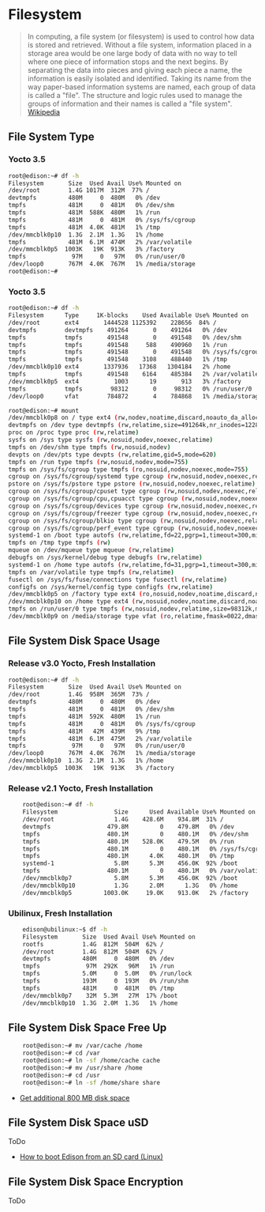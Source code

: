 # Filesystem

> In computing, a file system (or filesystem) is used to control how data is stored and retrieved. Without a file system, information placed in a storage area would be one large body of data with no way to tell where one piece of information stops and the next begins. By separating the data into pieces and giving each piece a name, the information is easily isolated and identified. Taking its name from the way paper-based information systems are named, each group of data is called a "file". The structure and logic rules used to manage the groups of information and their names is called a "file system". [Wikipedia](https://en.wikipedia.org/wiki/File_system)

## File System Type

### Yocto 3.5

```sh
root@edison:~# df -h                                                            
Filesystem       Size  Used Avail Use% Mounted on                               
/dev/root        1.4G 1017M  312M  77% /                                        
devtmpfs         480M     0  480M   0% /dev                                     
tmpfs            481M     0  481M   0% /dev/shm                                 
tmpfs            481M  588K  480M   1% /run                                     
tmpfs            481M     0  481M   0% /sys/fs/cgroup                           
tmpfs            481M  4.0K  481M   1% /tmp                                     
/dev/mmcblk0p10  1.3G  2.1M  1.3G   1% /home                                    
tmpfs            481M  6.1M  474M   2% /var/volatile                            
/dev/mmcblk0p5  1003K   19K  913K   3% /factory                                 
tmpfs             97M     0   97M   0% /run/user/0                              
/dev/loop0       767M  4.0K  767M   1% /media/storage      
root@edison:~# 
```

### Yocto 3.5

```sh
root@edison:~# df -h
Filesystem      Type     1K-blocks    Used Available Use% Mounted on
/dev/root       ext4       1444528 1125392    228656  84% /
devtmpfs        devtmpfs    491264       0    491264   0% /dev
tmpfs           tmpfs       491548       0    491548   0% /dev/shm
tmpfs           tmpfs       491548     588    490960   1% /run
tmpfs           tmpfs       491548       0    491548   0% /sys/fs/cgroup
tmpfs           tmpfs       491548    3108    488440   1% /tmp
/dev/mmcblk0p10 ext4       1337936   17368   1304184   2% /home
tmpfs           tmpfs       491548    6164    485384   2% /var/volatile
/dev/mmcblk0p5  ext4          1003      19       913   3% /factory
tmpfs           tmpfs        98312       0     98312   0% /run/user/0
/dev/loop0      vfat        784872       4    784868   1% /media/storage
```

```sh
root@edison:~# mount
/dev/mmcblk0p8 on / type ext4 (rw,nodev,noatime,discard,noauto_da_alloc,data=ordered)
devtmpfs on /dev type devtmpfs (rw,relatime,size=491264k,nr_inodes=122816,mode=755)
proc on /proc type proc (rw,relatime)
sysfs on /sys type sysfs (rw,nosuid,nodev,noexec,relatime)
tmpfs on /dev/shm type tmpfs (rw,nosuid,nodev)
devpts on /dev/pts type devpts (rw,relatime,gid=5,mode=620)
tmpfs on /run type tmpfs (rw,nosuid,nodev,mode=755)
tmpfs on /sys/fs/cgroup type tmpfs (ro,nosuid,nodev,noexec,mode=755)
cgroup on /sys/fs/cgroup/systemd type cgroup (rw,nosuid,nodev,noexec,relatime,xattr,release_agent=/lib)
pstore on /sys/fs/pstore type pstore (rw,nosuid,nodev,noexec,relatime)
cgroup on /sys/fs/cgroup/cpuset type cgroup (rw,nosuid,nodev,noexec,relatime,cpuset)
cgroup on /sys/fs/cgroup/cpu,cpuacct type cgroup (rw,nosuid,nodev,noexec,relatime,cpuacct,cpu)
cgroup on /sys/fs/cgroup/devices type cgroup (rw,nosuid,nodev,noexec,relatime,devices)
cgroup on /sys/fs/cgroup/freezer type cgroup (rw,nosuid,nodev,noexec,relatime,freezer)
cgroup on /sys/fs/cgroup/blkio type cgroup (rw,nosuid,nodev,noexec,relatime,blkio)
cgroup on /sys/fs/cgroup/perf_event type cgroup (rw,nosuid,nodev,noexec,relatime,perf_event)
systemd-1 on /boot type autofs (rw,relatime,fd=22,pgrp=1,timeout=300,minproto=5,maxproto=5,direct)
tmpfs on /tmp type tmpfs (rw)
mqueue on /dev/mqueue type mqueue (rw,relatime)
debugfs on /sys/kernel/debug type debugfs (rw,relatime)
systemd-1 on /home type autofs (rw,relatime,fd=31,pgrp=1,timeout=300,minproto=5,maxproto=5,direct)
tmpfs on /var/volatile type tmpfs (rw,relatime)
fusectl on /sys/fs/fuse/connections type fusectl (rw,relatime)
configfs on /sys/kernel/config type configfs (rw,relatime)
/dev/mmcblk0p5 on /factory type ext4 (ro,nosuid,nodev,noatime,discard,noauto_da_alloc)
/dev/mmcblk0p10 on /home type ext4 (rw,nosuid,nodev,noatime,discard,noauto_da_alloc,data=ordered)
tmpfs on /run/user/0 type tmpfs (rw,nosuid,nodev,relatime,size=98312k,mode=700)
/dev/mmcblk0p9 on /media/storage type vfat (ro,relatime,fmask=0022,dmask=0022,codepage=437,iocharset=i)
```

## File System Disk Space Usage

### Release v3.0 Yocto, Fresh Installation

```sh
root@edison:~# df -h
Filesystem       Size  Used Avail Use% Mounted on
/dev/root        1.4G  958M  365M  73% /
devtmpfs         480M     0  480M   0% /dev
tmpfs            481M     0  481M   0% /dev/shm
tmpfs            481M  592K  480M   1% /run
tmpfs            481M     0  481M   0% /sys/fs/cgroup
tmpfs            481M   42M  439M   9% /tmp
tmpfs            481M  6.1M  475M   2% /var/volatile
tmpfs             97M     0   97M   0% /run/user/0
/dev/loop0       767M  4.0K  767M   1% /media/storage
/dev/mmcblk0p10  1.3G  2.1M  1.3G   1% /home
/dev/mmcblk0p5  1003K   19K  913K   3% /factory
```

### Release v2.1 Yocto, Fresh Installation

```sh
    root@edison:~# df -h
    Filesystem                Size      Used Available Use% Mounted on
    /dev/root                 1.4G    428.6M    934.8M  31% /
    devtmpfs                479.8M         0    479.8M   0% /dev
    tmpfs                   480.1M         0    480.1M   0% /dev/shm
    tmpfs                   480.1M    528.0K    479.5M   0% /run
    tmpfs                   480.1M         0    480.1M   0% /sys/fs/cgroup
    tmpfs                   480.1M      4.0K    480.1M   0% /tmp
    systemd-1                 5.8M      5.3M    456.0K  92% /boot
    tmpfs                   480.1M         0    480.1M   0% /var/volatile
    /dev/mmcblk0p7            5.8M      5.3M    456.0K  92% /boot
    /dev/mmcblk0p10           1.3G      2.0M      1.3G   0% /home
    /dev/mmcblk0p5         1003.0K     19.0K    913.0K   2% /factory
```

### Ubilinux, Fresh Installation

```sh
    edison@ubilinux:~$ df -h
    Filesystem       Size  Used Avail Use% Mounted on
    rootfs           1.4G  812M  504M  62% /
    /dev/root        1.4G  812M  504M  62% /
    devtmpfs         480M     0  480M   0% /dev
    tmpfs             97M  292K   96M   1% /run
    tmpfs            5.0M     0  5.0M   0% /run/lock
    tmpfs            193M     0  193M   0% /run/shm
    tmpfs            481M     0  481M   0% /tmp
    /dev/mmcblk0p7    32M  5.3M   27M  17% /boot
    /dev/mmcblk0p10  1.3G  2.0M  1.3G   1% /home
```

## File System Disk Space Free Up

```sh
    root@edison:~# mv /var/cache /home
    root@edison:~# cd /var
    root@edison:~# ln -sf /home/cache cache
    root@edison:~# mv /usr/share /home
    root@edison:~# cd /usr
    root@edison:~# ln -sf /home/share share
```

- [Get additional 800 MB disk space](http://www.helios.de/heliosapp/edison/)

## File System Disk Space uSD

ToDo

- [How to boot Edison from an SD card (Linux)](https://communities.intel.com/thread/61048?tstart=0)

## File System Disk Space Encryption

ToDo